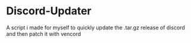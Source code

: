 # Discord-Updater
A script i made for myself to quickly update the .tar.gz release of discord and then patch it with vencord
